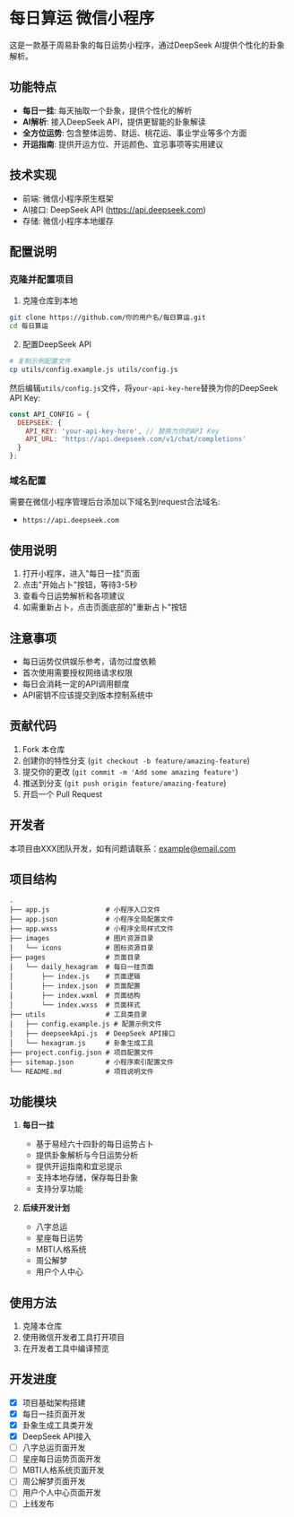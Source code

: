 # 每日算运 微信小程序

这是一款基于周易卦象的每日运势小程序，通过DeepSeek AI提供个性化的卦象解析。

## 功能特点

- **每日一挂**: 每天抽取一个卦象，提供个性化的解析
- **AI解析**: 接入DeepSeek API，提供更智能的卦象解读
- **全方位运势**: 包含整体运势、财运、桃花运、事业学业等多个方面
- **开运指南**: 提供开运方位、开运颜色、宜忌事项等实用建议

## 技术实现

- 前端: 微信小程序原生框架
- AI接口: DeepSeek API (https://api.deepseek.com)
- 存储: 微信小程序本地缓存

## 配置说明

### 克隆并配置项目

1. 克隆仓库到本地
```bash
git clone https://github.com/你的用户名/每日算运.git
cd 每日算运
```

2. 配置DeepSeek API
```bash
# 复制示例配置文件
cp utils/config.example.js utils/config.js
```

然后编辑`utils/config.js`文件，将`your-api-key-here`替换为你的DeepSeek API Key:

```javascript
const API_CONFIG = {
  DEEPSEEK: {
    API_KEY: 'your-api-key-here', // 替换为你的API Key
    API_URL: 'https://api.deepseek.com/v1/chat/completions'
  }
};
```

### 域名配置

需要在微信小程序管理后台添加以下域名到request合法域名:

- `https://api.deepseek.com`

## 使用说明

1. 打开小程序，进入"每日一挂"页面
2. 点击"开始占卜"按钮，等待3-5秒
3. 查看今日运势解析和各项建议
4. 如需重新占卜，点击页面底部的"重新占卜"按钮

## 注意事项

- 每日运势仅供娱乐参考，请勿过度依赖
- 首次使用需要授权网络请求权限
- 每日会消耗一定的API调用额度
- API密钥不应该提交到版本控制系统中

## 贡献代码

1. Fork 本仓库
2. 创建你的特性分支 (`git checkout -b feature/amazing-feature`)
3. 提交你的更改 (`git commit -m 'Add some amazing feature'`)
4. 推送到分支 (`git push origin feature/amazing-feature`)
5. 开启一个 Pull Request

## 开发者

本项目由XXX团队开发，如有问题请联系：example@email.com

## 项目结构

```
.
├── app.js              # 小程序入口文件
├── app.json            # 小程序全局配置文件
├── app.wxss            # 小程序全局样式文件
├── images              # 图片资源目录
│   └── icons           # 图标资源目录
├── pages               # 页面目录
│   └── daily_hexagram  # 每日一挂页面
│       ├── index.js    # 页面逻辑
│       ├── index.json  # 页面配置
│       ├── index.wxml  # 页面结构
│       └── index.wxss  # 页面样式
├── utils               # 工具类目录
│   ├── config.example.js # 配置示例文件
│   ├── deepseekApi.js  # DeepSeek API接口
│   └── hexagram.js     # 卦象生成工具
├── project.config.json # 项目配置文件
├── sitemap.json        # 小程序索引配置文件
└── README.md           # 项目说明文件
```

## 功能模块

1. **每日一挂**
   - 基于易经六十四卦的每日运势占卜
   - 提供卦象解析与今日运势分析
   - 提供开运指南和宜忌提示
   - 支持本地存储，保存每日卦象
   - 支持分享功能

2. **后续开发计划**
   - 八字总运
   - 星座每日运势
   - MBTI人格系统
   - 周公解梦
   - 用户个人中心

## 使用方法

1. 克隆本仓库
2. 使用微信开发者工具打开项目
3. 在开发者工具中编译预览

## 开发进度

- [x] 项目基础架构搭建
- [x] 每日一挂页面开发
- [x] 卦象生成工具类开发
- [x] DeepSeek API接入
- [ ] 八字总运页面开发
- [ ] 星座每日运势页面开发
- [ ] MBTI人格系统页面开发
- [ ] 周公解梦页面开发
- [ ] 用户个人中心页面开发
- [ ] 上线发布 